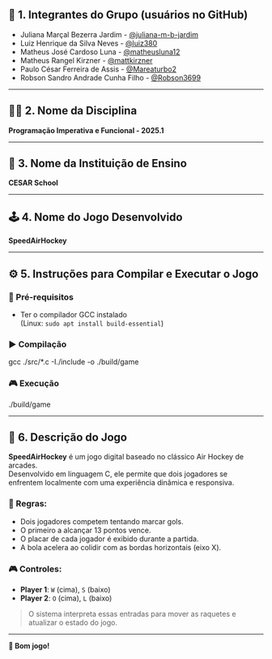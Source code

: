 ## 👥 1. Integrantes do Grupo (usuários no GitHub)

- Juliana Marçal Bezerra Jardim - [@juliana-m-b-jardim](https://github.com/juliana-m-b-jardim)  
- Luiz Henrique da Silva Neves - [@luiz380](https://github.com/luiz380)  
- Matheus José Cardoso Luna - [@matheusluna12](https://github.com/matheusluna12)  
- Matheus Rangel Kirzner - [@mattkirzner](https://github.com/mattkirzner)  
- Paulo César Ferreira de Assis - [@Mareaturbo2](https://github.com/Mareaturbo2)  
- Robson Sandro Andrade Cunha Filho - [@Robson3699](https://github.com/Robson3699)  

---

## 🧑‍🏫 2. Nome da Disciplina

**Programação Imperativa e Funcional - 2025.1**

---

## 🏫 3. Nome da Instituição de Ensino

**CESAR School**

---

## 🕹️ 4. Nome do Jogo Desenvolvido

**SpeedAirHockey**

---

## ⚙️ 5. Instruções para Compilar e Executar o Jogo

### 📌 Pré-requisitos

- Ter o compilador GCC instalado  
  (Linux: `sudo apt install build-essential`)

### ▶️ Compilação
gcc ./src/*.c -I./include -o ./build/game
### 🎮 Execução
./build/game

---

## 📜 6. Descrição do Jogo

**SpeedAirHockey** é um jogo digital baseado no clássico Air Hockey de arcades.  
Desenvolvido em linguagem C, ele permite que dois jogadores se enfrentem localmente com uma experiência dinâmica e responsiva.

### 🎯 Regras:

- Dois jogadores competem tentando marcar gols.
- O primeiro a alcançar 13 pontos vence.
- O placar de cada jogador é exibido durante a partida.
- A bola acelera ao colidir com as bordas horizontais (eixo X).

### 🎮 Controles:

- **Player 1**: `W` (cima), `S` (baixo)  
- **Player 2**: `O` (cima), `L` (baixo)

> O sistema interpreta essas entradas para mover as raquetes e atualizar o estado do jogo.

---

**🎉 Bom jogo!**

